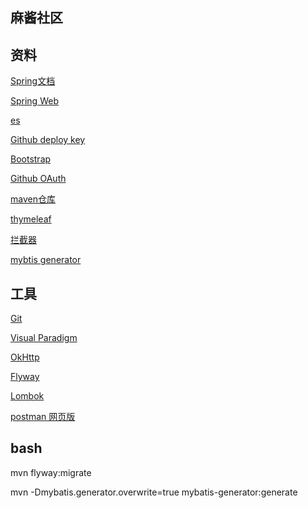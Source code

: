 ## 麻酱社区

## 资料
[Spring文档](https://spring.io/guides)

[Spring Web](https://spring.io/guides/gs/serving-web-content/)

[es](https://elasticsearch.cn/)

[Github deploy key](https://developer.github.com/v3/guides/managing-deploy-keys/#deploy-keys)

[Bootstrap](https://v3.bootcss.com//getting-started/)

[Github OAuth](https://developer.github.com/apps/building-oauth-apps/creating-an-oauth-app/)

[maven仓库](https://mvnrepository.com/)

[thymeleaf](https://www.thymeleaf.org/doc/tutorials/3.0/usingthymeleaf.html#using-theach)

[拦截器](https://docs.spring.io/spring/docs/5.0.3.RELEASE/spring-framework-reference/web.html#mvc-config-interceptors)

[mybtis generator](http://mybatis.org/generator/)

## 工具
[Git](https://git-scm.com/download)

[Visual Paradigm](https://www.visual-paradigm.com/cn/)

[OkHttp](https://square.github.io/okhttp/)

[Flyway](https://flywaydb.org/)

[Lombok](https://projectlombok.org/setup/maven)

[postman 网页版](chrome-extension://coohjcphdfgbiolnekdpbcijmhambjff/index.html)

## bash
mvn flyway:migrate

mvn -Dmybatis.generator.overwrite=true mybatis-generator:generate